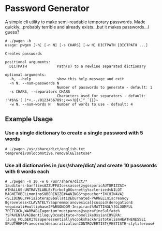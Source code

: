 # Password Generator

A simple cli utility to make semi-readable temporary passwords.
Made quickly...probably terrible and already exists...but it makes passwords...I guess?

    # ./pwgen -h
    usage: pwgen [-h] [-n N] [-s CHARS] [-w N] DICTPATH [DICTPATH ...]

    Creates passwords

    positional arguments:
      DICTPATH              Path(s) to a newline separated dictionary

    optional arguments:
      -h, --help            show this help message and exit
      -n N, --num-passwords N
                            Number of passwords to generate - default: 1
      -s CHARS, --separators CHARS
                            Characters used for separators - default: !"#$%&'( )*+,-./0123456789:;<=>?@[\]^_`{|}~
      -w N, --num-words N   Number of words to use - default: 4

## Example Usage

### Use a single dictionary to create a single password with 5 words

	# ./pwgen /usr/share/dict/english.txt
	temprerei/Unlocomotive.removal6Elastose*

### Use all dictionaries in /usr/share/dict/ and create 10 passwords with 6 words each

    # ./pwgen -n 10 -w 6 /usr/share/dict/*
    1auditors-barfliesAZZUFFAIcessasse{zygosporicAUTORIZZAI+
    #THALLUS-UNTRAVELABLE/Firbolg0Gurnetty%sclerized<NILOT
    MAGNETOBELLmoninoSUBERINIZE#AWNINGS*spoucher*INCHINAVA}
    <SLIDINGLY#FisioterapSballati@Eburnated-PARNELLmiscreancy
    8groveless<CLAVATELY\Sapremmo|anovesical}cuspid(derogation$
    <equivali#multiphase2PARSONDOM-Inspirant%MATTINGLY]GLOOMFUL
    7PETCOCK,WARMABLEagonium'muciparous@suprafineSulfate%
    ?SPAVENTAVA}Dentiloquy3coabitate~homelikeOssianCOVERA:
    [Jung_FOLGERITEsuperessentially%cookshackAristotelismHEATHENESSE1
    SPLUTHER9Praecornu]desacralizationCONTROVERTIST{VESTISTE-styliferous#
